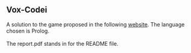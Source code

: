 ## Vox-Codei
A solution to the game proposed in the following [website](https://www.codingame.com/training/hard/vox-codei-episode-1).
The language chosen is Prolog. <br>  <br>
The report.pdf stands in for the README file.
